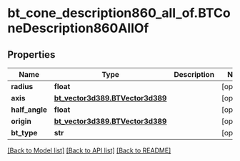 # bt_cone_description860_all_of.BTConeDescription860AllOf

## Properties
Name | Type | Description | Notes
------------ | ------------- | ------------- | -------------
**radius** | **float** |  | [optional] 
**axis** | [**bt_vector3d389.BTVector3d389**](BTVector3d389.md) |  | [optional] 
**half_angle** | **float** |  | [optional] 
**origin** | [**bt_vector3d389.BTVector3d389**](BTVector3d389.md) |  | [optional] 
**bt_type** | **str** |  | [optional] 

[[Back to Model list]](../README.md#documentation-for-models) [[Back to API list]](../README.md#documentation-for-api-endpoints) [[Back to README]](../README.md)


